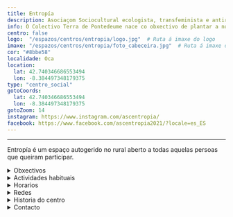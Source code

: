 ```yaml
---
title: Entropía
description: Asociaçom Sociocultural ecologista, transfeminista e antirracista
info: O Colectivo Terra de Pontedeume nace co obxectivo de plantar a nosa pequena semente na defensa e difusión dos dereitos do noso pobo, da nosa cultura, da nosa lingua e da nosa historia, desexando que esta semente xermole e floreza, xunto con outras moitas sementes, nun futuro mellor para o noso país.
centro: false
logo:  "/espazos/centros/entropia/logo.jpg"  # Ruta á imaxe do logo
imaxe: "/espazos/centros/entropia/foto_cabeceira.jpg"  # Ruta á imaxe de fondo
cor: "#8bbe58"
localidade: Oca
location:
  lat: 42.740346686553494
  lon: -8.384497348179375
type: "centro_social"
gotoCoords:
  lat: 42.740346686553494
  lon: -8.384497348179375
gotoZoom: 14
instagram: https://www.instagram.com/ascentropia/
facebook: https://www.facebook.com/ascentropia2021/?locale=es_ES
---
```

---
Entropía é um espaço autogerido no rural aberto a todas aquelas persoas que queiram participar.

<details>
  <summary>Obxectivos</summary>
  <ul>
    <li>Obxectivo 1</li>
    <li>Obxectivo 2</li>
    <li>Obxectivo 3</li>
  </ul>
</details>

<details>
  <summary>Actividades habituais</summary>
  <p>No Centro Social organizamos unha ampla variedade de actividades:</p>
  <ul>
    <li>Talleres</li>
    <li>Charlas</li>
    <li>Proxeccións</li>
    <li>Xuntanzas</li>
  </ul>
</details>

<details>
  <summary>Horarios</summary>
  <p>Os horarios habituais do centro son os seguintes:</p>
  <ul>
    <li><strong>Luns a venres:</strong> 16:00 - 21:00.</li>
    <li><strong>Sábados:</strong> 10:00 - 14:00 e 16:00 - 20:00.</li>
    <li><strong>Domingos:</strong> Pechado, excepto para eventos programados.</li>
  </ul>
</details>

<details>
  <summary>Redes</summary>
  <p>Coñécenos a través de:</p>
  <ul>
    <li>Instragram</li>
    <li>Twiter/X</li>
    <li>Facebook</li>
    <li>Bluesky</li>
  </ul>
</details>

<details>
  <summary>Historia do centro</summary>
  <p></p>
</details>

<details>
  <summary>Contacto</summary>
  <p>Podes contactar connosco a través de:</p>
  <ul>
    <li>Email: contacto@email.com</li>
    <li>Teléfono: 111 111 111</li>
    <li>Enderezo: - </li>
  </ul>
</details>